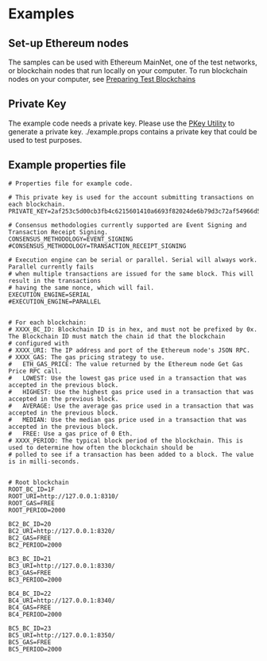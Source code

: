 # Examples

## Set-up Ethereum nodes
The samples can be used with Ethereum MainNet, one of the test networks,
or blockchain nodes that run locally on your computer. To run blockchain 
nodes on your computer, see [Preparing Test Blockchains](./blockchains.md)

## Private Key
The example code needs a private key. Please use the [PKey Utility](../utils/pkey/README.md) to 
generate a private key. ./example.props contains a private key that could 
be used to test purposes.

## Example properties file

```$xslt
# Properties file for example code.

# This private key is used for the account submitting transactions on each blockchain.
PRIVATE_KEY=2af253c5d00cb3fb4c6215601410a6693f82024de6b79d3c72af54966d5043ec

# Consensus methodologies currently supported are Event Signing and Transaction Receipt Signing.
CONSENSUS_METHODOLOGY=EVENT_SIGNING
#CONSENSUS_METHODOLOGY=TRANSACTION_RECEIPT_SIGNING

# Execution engine can be serial or parallel. Serial will always work. Parallel currently fails
# when multiple transactions are issued for the same block. This will result in the transactions
# having the same nonce, which will fail.
EXECUTION_ENGINE=SERIAL
#EXECUTION_ENGINE=PARALLEL


# For each blockchain:
# XXXX_BC_ID: Blockchain ID is in hex, and must not be prefixed by 0x. The Blockchain ID must match the chain id that the blockchain
# configured with
# XXXX_URI: The IP address and port of the Ethereum node's JSON RPC.
# XXXX_GAS: The gas pricing strategy to use.
#   ETH_GAS_PRICE: The value returned by the Ethereum node Get Gas Price RPC call.
#   LOWEST: Use the lowest gas price used in a transaction that was accepted in the previous block.
#   HIGHEST: Use the highest gas price used in a transaction that was accepted in the previous block.
#   AVERAGE: Use the average gas price used in a transaction that was accepted in the previous block.
#   MEDIAN: Use the median gas price used in a transaction that was accepted in the previous block.
#   FREE: Use a gas price of 0 Eth.
# XXXX_PERIOD: The typical block period of the blockchain. This is used to determine how often the blockchain should be
# polled to see if a transaction has been added to a block. The value is in milli-seconds.


# Root blockchain
ROOT_BC_ID=1F
ROOT_URI=http://127.0.0.1:8310/
ROOT_GAS=FREE
ROOT_PERIOD=2000

BC2_BC_ID=20
BC2_URI=http://127.0.0.1:8320/
BC2_GAS=FREE
BC2_PERIOD=2000

BC3_BC_ID=21
BC3_URI=http://127.0.0.1:8330/
BC3_GAS=FREE
BC3_PERIOD=2000

BC4_BC_ID=22
BC4_URI=http://127.0.0.1:8340/
BC4_GAS=FREE
BC4_PERIOD=2000

BC5_BC_ID=23
BC5_URI=http://127.0.0.1:8350/
BC5_GAS=FREE
BC5_PERIOD=2000
```